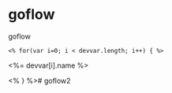 # goflow
goflow
<!--     <% drinks.forEach(function(drink) { %>
        <li><%= drink.name %> - <%= drink.drunkness %></li>
    <% }); %>-->


    <% for(var i=0; i < devvar.length; i++) { %>
   <div id="draggable" class='drag' name="<%= devvar[i].id %>">
   <p><%= devvar[i].name %></p>
   </div>
<% } %># goflow2
